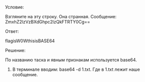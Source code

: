 Условие:

Взгляните на эту строку. Она странная.
Сообщение: ZmxhZ2lzVzBXdGhpc2lzQkFTRTY0Cg==

Ответ:

flagisW0WthisisBASE64

Решение:

По названию таска и явным признакам используется base64.
1) В терминале вводим: base64 -d 1.txt. Где в 1.txt лежит наше сообщение.
